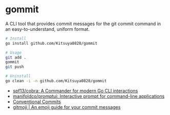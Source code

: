 # gommit

A CLI tool that provides commit messages for the git commit command in an easy-to-understand, uniform format.

```zsh
# Install
go install github.com/Kitsuya0828/gommit

# Usage
git add .
gommit
git push

# Uninstall
go clean -i -n github.com/Kitsuya0828/gommit
```

* [spf13/cobra: A Commander for modern Go CLI interactions](https://github.com/spf13/cobra)
* [manifoldco/promptui: Interactive prompt for command\-line applications](https://github.com/manifoldco/promptui)
* [Conventional Commits](https://www.conventionalcommits.org/en/v1.0.0/)
* [gitmoji \| An emoji guide for your commit messages](https://gitmoji.dev/)